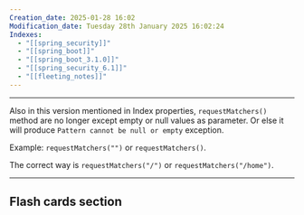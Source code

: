 ```yaml
---
Creation_date: 2025-01-28 16:02
Modification_date: Tuesday 28th January 2025 16:02:24
Indexes:
  - "[[spring_security]]"
  - "[[spring_boot]]"
  - "[[spring_boot_3.1.0]]"
  - "[[spring_security_6.1]]"
  - "[[fleeting_notes]]"
---
```


----


Also in this version mentioned in Index properties, `requestMatchers()` method are no longer except empty or null values as parameter. 
Or else it will produce `Pattern cannot be null or empty`  exception.

Example:
`requestMatchers("")` or `requestMatchers()`.

The correct way is `requestMatchers("/")` or  `requestMatchers("/home")`.

















---
## Flash cards section
